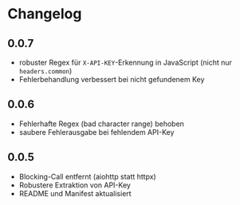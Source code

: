 # Changelog

## 0.0.7
- robuster Regex für `X-API-KEY`-Erkennung in JavaScript (nicht nur `headers.common`)
- Fehlerbehandlung verbessert bei nicht gefundenem Key

## 0.0.6
- Fehlerhafte Regex (bad character range) behoben
- saubere Fehlerausgabe bei fehlendem API-Key

## 0.0.5
- Blocking-Call entfernt (aiohttp statt httpx)
- Robustere Extraktion von API-Key
- README und Manifest aktualisiert
